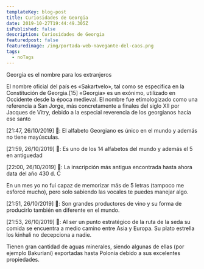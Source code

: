 ```yaml
---
templateKey: blog-post
title: Curiosidades de Georgia
date: 2019-10-27T19:44:49.305Z
isPublished: false
description: Curiosidades de Georgia
featuredpost: false
featuredimage: /img/portada-web-navegante-del-caos.png
tags:
  - noTags
---
```

Georgia es el nombre para los extranjeros

El nombre oficial del país es «Sakartvelo», tal como se especifica en la Constitución de Georgia.\[15]​ «Georgia» es un exónimo, utilizado en Occidente desde la época medieval. El nombre fue etimologizado como una referencia a San Jorge, más concretamente a finales del siglo XII por Jacques de Vitry, debido a la especial reverencia de los georgianos hacia ese santo

\[21:47, 26/10/2019] 🤔: El alfabeto Georgiano es único en el mundo y además no tiene mayúsculas.

\[21:59, 26/10/2019] 🤔: Es uno de los 14 alfabetos del mundo y además el 5 en antiguedad

\[22:00, 26/10/2019] 🤔: La inscripción más antigua encontrada hasta ahora data del año 430 d. C

En un mes yo no fui capaz de memorizar más de 5 letras (tampoco me esforcé mucho), pero solo sabiendo las vocales te puedes manejar algo.

\[21:51, 26/10/2019] 🤔: Son grandes productores de vino y su forma de producirlo también en diferente en el mundo.

\[21:53, 26/10/2019] 🤔: Al ser un punto estratégico de la ruta de la seda su comida se encuentra a medio camino entre Asia y Europa. Su plato estrella los kinhali no decepciona a nadie.



Tienen gran cantidad de aguas minerales, siendo algunas de ellas (por ejemplo Bakuriani) exportadas hasta Polonia debido a sus excelentes propiedades.
